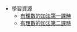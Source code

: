 - 學習資源
  - [有理數的加法第一課時](https://www.bilibili.com/video/BV114411Q7Y4?p=7&vd_source=dd97ccca0358cc54d2813737943d2b54 "有理數的加法第一課時")
  - [有理數的加法第二課時](https://www.bilibili.com/video/BV114411Q7Y4?p=8&vd_source=dd97ccca0358cc54d2813737943d2b54 "有理數的加法第二課時")
